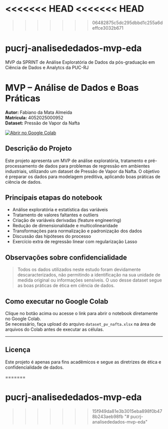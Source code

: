 <<<<<<< HEAD
<<<<<<< HEAD
=======
>>>>>>> 06482875c5dc295dbbd1c255a6deffce3032b671
# pucrj-analisededados-mvp-eda
MVP da SPRINT de Análise Exploratória de Dados da pós-graduação em Ciência de Dados e Analytcs da PUC-RJ

# MVP – Análise de Dados e Boas Práticas

**Autor:** Fabiano da Mata Almeida  
**Matrícula:** 4052025000952  
**Dataset:** Pressão de Vapor da Nafta

[![Abrir no Google Colab](https://colab.research.google.com/assets/colab-badge.svg)](https://colab.research.google.com/github/SEU_USUARIO/mvp-analise-dados-nafta/blob/master/mvp_sprint_01_fma_2025.ipynb)

## Descrição do Projeto

Este projeto apresenta um MVP de análise exploratória, tratamento e pré-processamento de dados para problemas de regressão em ambientes industriais, utilizando um dataset de Pressão de Vapor da Nafta. O objetivo é preparar os dados para modelagem preditiva, aplicando boas práticas de ciência de dados.

## Principais etapas do notebook

- Análise exploratória e estatística das variáveis
- Tratamento de valores faltantes e outliers
- Criação de variáveis derivadas (feature engineering)
- Redução de dimensionalidade e multicolinearidade
- Transformações para normalização e padronização dos dados
- Discussão das hipóteses do processo
- Exercício extra de regressão linear com regularização Lasso

## Observações sobre confidencialidade

> Todos os dados utilizados neste estudo foram devidamente descaracterizados, não permitindo a identificação na sua unidade de medida original ou informações sensíveis. O uso desse dataset segue as boas práticas de ética em ciência de dados.

## Como executar no Google Colab

Clique no botão acima ou acesse o link para abrir o notebook diretamente no Google Colab.  
Se necessário, faça upload do arquivo `dataset_pv_nafta.xlsx` na área de arquivos do Colab antes de executar as células.

---

## Licença

Este projeto é apenas para fins acadêmicos e segue as diretrizes de ética e confidencialidade de dados.

=======
# pucrj-analisededados-mvp-eda
>>>>>>> 15f949da81e3b3015eba898f0b478b243aeb98fb
"# pucrj-analisededados-mvp-eda" 
